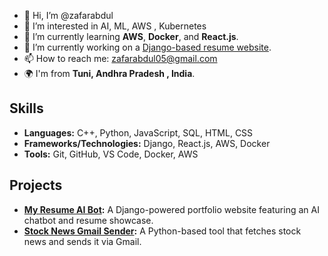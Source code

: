 - 👋 Hi, I’m @zafarabdul
- 👀 I’m interested in AI, ML, AWS , Kubernetes
- 🌱 I’m currently learning **AWS**, **Docker**, and **React.js**.
- 🔭 I’m currently working on a [Django-based resume website](https://github.com/zafarabdul/portfolio).
- 📫 How to reach me: [zafarabdul05@gmail.com](mailto:email@example.com)
- 🌍 I'm from **Tuni, Andhra Pradesh , India**.

## Skills
- **Languages:** C++, Python, JavaScript, SQL, HTML, CSS
- **Frameworks/Technologies:** Django, React.js, AWS, Docker
- **Tools:** Git, GitHub, VS Code, Docker, AWS

## Projects
- **[My Resume AI Bot](https://github.com/zafarabdul/My_Resume-AI-BOT):** A Django-powered portfolio website featuring an AI chatbot and resume showcase.
- **[Stock News Gmail Sender](https://github.com/zafarabdul/Stock-News-Gmail-Sender):** A Python-based tool that fetches stock news and sends it via Gmail.
